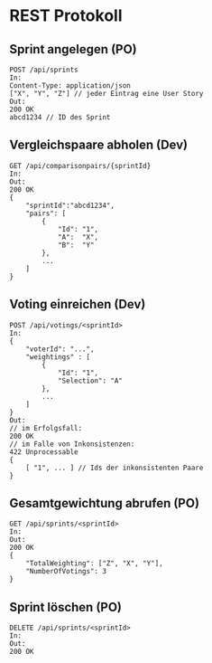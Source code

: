 # REST Protokoll
## Sprint angelegen (PO)
```
POST /api/sprints
In:
Content-Type: application/json
["X", "Y", "Z"] // jeder Eintrag eine User Story
Out:
200 OK
abcd1234 // ID des Sprint
```

## Vergleichspaare abholen (Dev)
```
GET /api/comparisonpairs/{sprintId}
In:
Out:
200 OK
{
    "sprintId":"abcd1234",
    "pairs": [
        {
            "Id": "1",
            "A":  "X",
            "B":  "Y"
        },
        ...
    ]
}
```
## Voting einreichen (Dev)
```
POST /api/votings/<sprintId>
In:
{
    "voterId": "...",
    "weightings" : [
        {
            "Id": "1",
            "Selection": "A"
        },
        ...
    ]
}
Out:
// im Erfolgsfall:
200 OK
// im Falle von Inkonsistenzen:
422 Unprocessable
{
    [ "1", ... ] // Ids der inkonsistenten Paare
}
```
## Gesamtgewichtung abrufen (PO)
```
GET /api/sprints/<sprintId>
In:
Out:
200 OK
{
    "TotalWeighting": ["Z", "X", "Y"],
    "NumberOfVotings": 3
}
```
## Sprint löschen (PO)
```
DELETE /api/sprints/<sprintId>
In:
Out:
200 OK
```